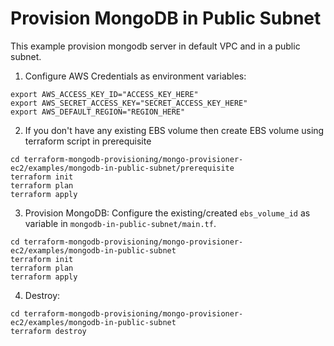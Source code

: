 # Provision MongoDB in Public Subnet
This example provision mongodb server in default VPC and in a public subnet.

1. Configure AWS Credentials as environment variables:

```shell script
export AWS_ACCESS_KEY_ID="ACCESS_KEY_HERE"
export AWS_SECRET_ACCESS_KEY="SECRET_ACCESS_KEY_HERE"
export AWS_DEFAULT_REGION="REGION_HERE"
```

2. If you don't have any existing EBS volume then create EBS volume using terraform script in prerequisite

```shell script
cd terraform-mongodb-provisioning/mongo-provisioner-ec2/examples/mongodb-in-public-subnet/prerequisite
terraform init
terraform plan
terraform apply
```

3. Provision MongoDB:
Configure the existing/created `ebs_volume_id` as variable in `mongodb-in-public-subnet/main.tf`.

```shell script
cd terraform-mongodb-provisioning/mongo-provisioner-ec2/examples/mongodb-in-public-subnet
terraform init
terraform plan
terraform apply
```

4. Destroy:

```shell script
cd terraform-mongodb-provisioning/mongo-provisioner-ec2/examples/mongodb-in-public-subnet
terraform destroy
```